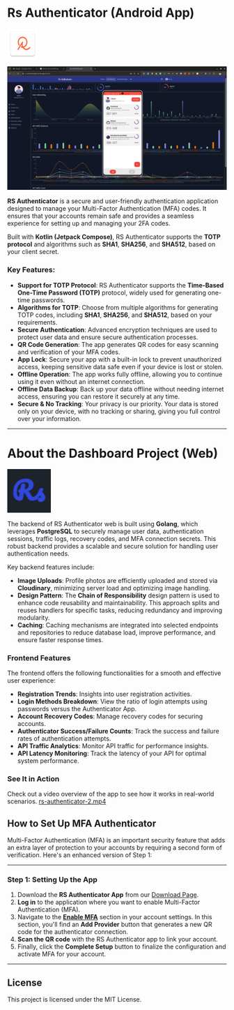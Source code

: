 

# Rs Authenticator (Android App)

<img src="frontend/public/ic_launcher.png" width="70" height="70" />


![rs-authenticator-thumb.webp](frontend/public/rs-authenticator-thumb.webp)


**RS Authenticator** is a secure and user-friendly authentication application designed to manage your Multi-Factor Authentication (MFA) codes. It ensures that your accounts remain safe and provides a seamless experience for setting up and managing your 2FA codes.

Built with **Kotlin (Jetpack Compose)**, RS Authenticator supports the **TOTP protocol** and algorithms such as **SHA1**, **SHA256**, and **SHA512**, based on your client secret.

### Key Features:
- **Support for TOTP Protocol**: RS Authenticator supports the **Time-Based One-Time Password (TOTP)** protocol, widely used for generating one-time passwords.
- **Algorithms for TOTP**: Choose from multiple algorithms for generating TOTP codes, including **SHA1**, **SHA256**, and **SHA512**, based on your requirements.
- **Secure Authentication**: Advanced encryption techniques are used to protect user data and ensure secure authentication processes.
- **QR Code Generation**: The app generates QR codes for easy scanning and verification of your MFA codes.
- **App Lock**: Secure your app with a built-in lock to prevent unauthorized access, keeping sensitive data safe even if your device is lost or stolen.
- **Offline Operation**: The app works fully offline, allowing you to continue using it even without an internet connection.
- **Offline Data Backup**: Back up your data offline without needing internet access, ensuring you can restore it securely at any time.
- **Secure & No Tracking**: Your privacy is our priority. Your data is stored only on your device, with no tracking or sharing, giving you full control over your information.

---


# About the Dashboard Project (Web)

<img src="frontend/public/rs-authenticator.png" width="100" height="100" />


The backend of RS Authenticator web is built using **Golang**, which leverages **PostgreSQL** to securely manage user data, authentication sessions, traffic logs, recovery codes, and MFA connection secrets. This robust backend provides a scalable and secure solution for handling user authentication needs.

Key backend features include:
- **Image Uploads**: Profile photos are efficiently uploaded and stored via **Cloudinary**, minimizing server load and optimizing image handling.
- **Design Pattern**: The **Chain of Responsibility** design pattern is used to enhance code reusability and maintainability. This approach splits and reuses handlers for specific tasks, reducing redundancy and improving modularity.
- **Caching**: Caching mechanisms are integrated into selected endpoints and repositories to reduce database load, improve performance, and ensure faster response times.

### Frontend Features

The frontend offers the following functionalities for a smooth and effective user experience:
- **Registration Trends**: Insights into user registration activities.
- **Login Methods Breakdown**: View the ratio of login attempts using passwords versus the Authenticator App.
- **Account Recovery Codes**: Manage recovery codes for securing accounts.
- **Authenticator Success/Failure Counts**: Track the success and failure rates of authentication attempts.
- **API Traffic Analytics**: Monitor API traffic for performance insights.
- **API Latency Monitoring**: Track the latency of your API for optimal system performance.

### See It in Action
Check out a video overview of the app to see how it works in real-world scenarios.
[rs-authenticator-2.mp4](frontend/public/rs-authenticator-2.mp4)


## How to Set Up MFA Authenticator

Multi-Factor Authentication (MFA) is an important security feature that adds an extra layer of protection to your accounts by requiring a second form of verification.
Here's an enhanced version of Step 1:

---

### Step 1: Setting Up the App
1. Download the **RS Authenticator App** from our [Download Page](https://rs-authenticator.vercel.app/download-app).
2. **Log in** to the application where you want to enable Multi-Factor Authentication (MFA).
3. Navigate to the [**Enable MFA**](https://rs-authenticator.vercel.app/account/authenticator-apps) section in your account settings. In this section, you'll find an **Add Provider** button that generates a new QR code for the authenticator connection.
4. **Scan the QR code** with the RS Authenticator app to link your account.
5. Finally, click the **Complete Setup** button to finalize the configuration and activate MFA for your account.

---


## License
This project is licensed under the MIT License.

